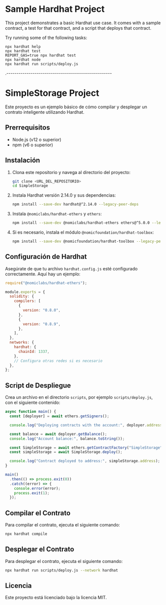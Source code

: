 # Sample Hardhat Project

This project demonstrates a basic Hardhat use case. It comes with a sample contract, a test for that contract, and a script that deploys that contract.

Try running some of the following tasks:

```shell
npx hardhat help
npx hardhat test
REPORT_GAS=true npx hardhat test
npx hardhat node
npx hardhat run scripts/deploy.js
```

.-----------------------------------------------------

# SimpleStorage Project

Este proyecto es un ejemplo básico de cómo compilar y desplegar un contrato inteligente utilizando Hardhat.

## Prerrequisitos

- Node.js (v12 o superior)
- npm (v6 o superior)

## Instalación

1. Clona este repositorio y navega al directorio del proyecto:

   ```bash
   git clone <URL_DEL_REPOSITORIO>
   cd SimpleStorage
   ```

2. Instala Hardhat versión 2.14.0 y sus dependencias:

   ```bash
   npm install --save-dev hardhat@^2.14.0 --legacy-peer-deps
   ```

3. Instala `@nomiclabs/hardhat-ethers` y `ethers`:

   ```bash
   npm install --save-dev @nomiclabs/hardhat-ethers ethers@^5.0.0 --legacy-peer-deps
   ```

4. Si es necesario, instala el módulo `@nomicfoundation/hardhat-toolbox`:
   ```bash
   npm install --save-dev @nomicfoundation/hardhat-toolbox --legacy-peer-deps
   ```

## Configuración de Hardhat

Asegúrate de que tu archivo `hardhat.config.js` esté configurado correctamente. Aquí hay un ejemplo:

```javascript
require("@nomiclabs/hardhat-ethers");

module.exports = {
  solidity: {
    compilers: [
      {
        version: "0.8.0",
      },
      {
        version: "0.8.9",
      },
    ],
  },
  networks: {
    hardhat: {
      chainId: 1337,
    },
    // Configura otras redes si es necesario
  },
};
```

## Script de Despliegue

Crea un archivo en el directorio `scripts`, por ejemplo `scripts/deploy.js`, con el siguiente contenido:

```javascript
async function main() {
  const [deployer] = await ethers.getSigners();

  console.log("Deploying contracts with the account:", deployer.address);

  const balance = await deployer.getBalance();
  console.log("Account balance:", balance.toString());

  const SimpleStorage = await ethers.getContractFactory("SimpleStorage");
  const simpleStorage = await SimpleStorage.deploy();

  console.log("Contract deployed to address:", simpleStorage.address);
}

main()
  .then(() => process.exit(0))
  .catch((error) => {
    console.error(error);
    process.exit(1);
  });
```

## Compilar el Contrato

Para compilar el contrato, ejecuta el siguiente comando:

```bash
npx hardhat compile
```

## Desplegar el Contrato

Para desplegar el contrato, ejecuta el siguiente comando:

```bash
npx hardhat run scripts/deploy.js --network hardhat
```

## Licencia

Este proyecto está licenciado bajo la licencia MIT.
